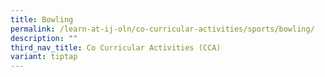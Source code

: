 ```yaml
---
title: Bowling
permalink: /learn-at-ij-oln/co-curricular-activities/sports/bowling/
description: ""
third_nav_title: Co Curricular Activities (CCA)
variant: tiptap
---
```

<p></p>